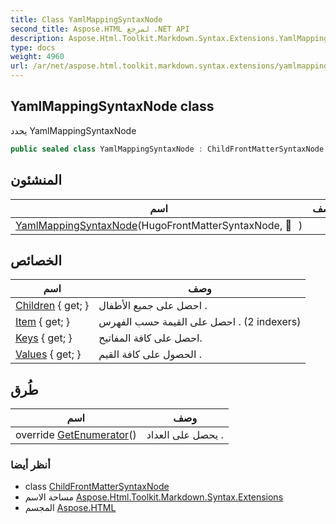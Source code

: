 ```yaml
---
title: Class YamlMappingSyntaxNode
second_title: Aspose.HTML لمرجع .NET API
description: Aspose.Html.Toolkit.Markdown.Syntax.Extensions.YamlMappingSyntaxNode فصل. يحدد YamlMappingSyntaxNode
type: docs
weight: 4960
url: /ar/net/aspose.html.toolkit.markdown.syntax.extensions/yamlmappingsyntaxnode/
---
```

## YamlMappingSyntaxNode class

يحدد YamlMappingSyntaxNode

```csharp
public sealed class YamlMappingSyntaxNode : ChildFrontMatterSyntaxNode
```

## المنشئون

| اسم | وصف |
| --- | --- |
| [YamlMappingSyntaxNode](yamlmappingsyntaxnode/)(HugoFrontMatterSyntaxNode,    ) |  |

## الخصائص

| اسم | وصف |
| --- | --- |
| [Children](../../aspose.html.toolkit.markdown.syntax.extensions/yamlmappingsyntaxnode/children/) { get; } | احصل على جميع الأطفال . |
| [Item](../../aspose.html.toolkit.markdown.syntax.extensions/yamlmappingsyntaxnode/item/) { get; } | احصل على القيمة حسب الفهرس . (2 indexers) |
| [Keys](../../aspose.html.toolkit.markdown.syntax.extensions/yamlmappingsyntaxnode/keys/) { get; } | احصل على كافة المفاتيح. |
| [Values](../../aspose.html.toolkit.markdown.syntax.extensions/yamlmappingsyntaxnode/values/) { get; } | الحصول على كافة القيم . |

## طُرق

| اسم | وصف |
| --- | --- |
| override [GetEnumerator](../../aspose.html.toolkit.markdown.syntax.extensions/yamlmappingsyntaxnode/getenumerator/)() | يحصل على العداد . |

### أنظر أيضا

* class [ChildFrontMatterSyntaxNode](../childfrontmattersyntaxnode/)
* مساحة الاسم [Aspose.Html.Toolkit.Markdown.Syntax.Extensions](../../aspose.html.toolkit.markdown.syntax.extensions/)
* المجسم [Aspose.HTML](../../)


